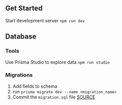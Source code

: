 
## Get Started

Start development server `npm run dev`

## Database

### Tools

Use Prisma Studio to explore data `npm run studio`
### Migrations

1. Add fields to schema
2. run `prisma migrate dev --name <migration_name>`
3. Commit the `migration.sql` file [SOURCE](https://www.prisma.io/docs/concepts/components/prisma-migrate/mental-model)
